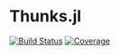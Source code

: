 # Thunks.jl

[![Build Status](https://github.com/tbenst/Thunk.jl/workflows/CI/badge.svg)](https://github.com/tbenst/Thunk.jl/actions)
[![Coverage](https://codecov.io/gh/tbenst/Thunk.jl/branch/master/graph/badge.svg)](https://codecov.io/gh/tbenst/Thunk.jl)
